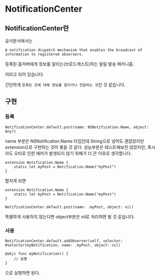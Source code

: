 # NotificationCenter

## NotificationCenter란

공식문서에서는 

`A notification dispatch mechanism that enables the broadcast of information to registered observers.`

등록된 옵저버에게 정보를 알리는(브로드캐스트)하는 알림 발송 메커니즘.

이라고 되어 있습니다.

간단하게 `등록된 것에 대해 정보를 알리거나 전달하는 것`인 것 같습니다.

## 구현

### 등록

```swift!
NotificationCenter.default.post(name: NSNotification.Name, object: Any?)
```

name 부분은 NSNotification.Name 타입인데 String으로 넣어도 괜찮았지만 extension으로 구현하는 것이 좋을 것 같다. 성능부분은 테스트해보진 않았지만, 혹시라도 오타로 인한 에러가 발생되지 않기 위해가 더 큰 이유로 생각합니다.

```swift!
extension Notification.Name {
    static let myPost = Notification.Name("myPost")
}
```

합치게 되면

```swift!
extension Notification.Name {
    static let myPost = Notification.Name("myPost")
}

NotificationCenter.default.post(name: .myPost, object: nil)
```

특별하게 사용하지 않는다면 object부분은 nil로 처리하면 될 것 같습니다.

### 사용

```swift!
NotificationCenter.default.addObserver(self, selector: #selector(myNotification, name: .myPost, object: nil)
                                       
@objc func myNotification() {
    // 실행
}
```

으로 실행하면 된다.